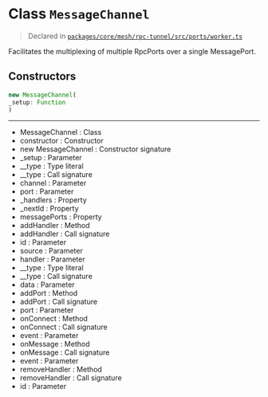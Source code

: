 # Class `MessageChannel`
> Declared in [`packages/core/mesh/rpc-tunnel/src/ports/worker.ts`](https://github.com/dxos/protocols/blob/main/packages/core/mesh/rpc-tunnel/src/ports/worker.ts#L66)

Facilitates the multiplexing of multiple RpcPorts over a single MessagePort.

## Constructors
```ts
new MessageChannel(
_setup: Function
)
```

---
- MessageChannel : Class
- constructor : Constructor
- new MessageChannel : Constructor signature
- _setup : Parameter
- __type : Type literal
- __type : Call signature
- channel : Parameter
- port : Parameter
- _handlers : Property
- _nextId : Property
- messagePorts : Property
- addHandler : Method
- addHandler : Call signature
- id : Parameter
- source : Parameter
- handler : Parameter
- __type : Type literal
- __type : Call signature
- data : Parameter
- addPort : Method
- addPort : Call signature
- port : Parameter
- onConnect : Method
- onConnect : Call signature
- event : Parameter
- onMessage : Method
- onMessage : Call signature
- event : Parameter
- removeHandler : Method
- removeHandler : Call signature
- id : Parameter
